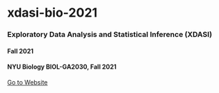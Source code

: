 # xdasi-bio-2021

### Exploratory Data Analysis and Statistical Inference (XDASI)

#### Fall 2021

#### NYU Biology BIOL-GA2030, Fall 2021

[Go to Website](https://kriscgun.github.io/xdasi-bio-2021/)
